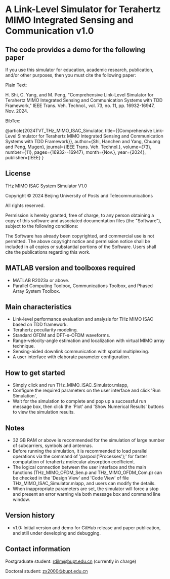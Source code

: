 # A Link-Level Simulator for Terahertz MIMO Integrated Sensing and Communication v1.0

## The code provides a demo for the following paper

If you use this simulator for education, academic research, publication, and/or other purposes, then you must cite the following paper:

Plain Text:

H. Shi, C. Yang, and M. Peng, "Comprehensive Link-Level Simulator for Terahertz MIMO Integrated Sensing and Communication Systems with TDD Framework," IEEE Trans. Veh. Technol., vol. 73, no. 11, pp. 16932-16947, Nov. 2024.

BibTex:

@article{2024TVT_THz_MIMO_ISAC_Simulator,
  title={{Comprehensive Link-Level Simulator for Terahertz MIMO Integrated Sensing and Communication Systems with TDD Framework}},
  author={Shi, Hanchen and Yang, Chuang and Peng, Mugen},
  journal={IEEE Trans. Veh. Technol.},
  volume={73},
  number={11},
  pages={16932--16947},
  month={Nov.},
  year={2024},
  publisher={IEEE}
}

## License

THz MIMO ISAC System Simulator V1.0

Copyright © 2024 Beijing University of Posts and Telecommunications

All rights reserved.

Permission is hereby granted, free of charge, to any person obtaining a copy of this software and associated documentation files (the "Software"), subject to the following conditions:

The Software has already been copyrighted, and commercial use is not permitted. The above copyright notice and permission notice shall be included in all copies or substantial portions of the Software. Users shall cite the publications regarding this work.

## MATLAB version and toolboxes required

- MATLAB R2023a or above.
- Parallel Computing Toolbox, Communications Toolbox, and Phased Array System Toolbox.

## Main characteristics

- Link-level performance evaluation and analysis for THz MIMO ISAC based on TDD framework.
- Terahertz peculiarity modeling.
- Standard OFDM and DFT-s-OFDM waveforms.
- Range-velocity-angle estimation and localization with virtual MIMO array technique.
- Sensing-aided downlink communication with spatial multiplexing.
- A user interface with elaborate parameter configuration.

## How to get started

- Simply click and run THz_MIMO_ISAC_Simulator.mlapp,
- Configure the required parameters on the user interface and click 'Run Simulation',
- Wait for the simulation to complete and pop up a successful run message box, then click the 'Plot' and 'Show Numerical Results' buttons to view the simulation results.

## Notes

- 32 GB RAM or above is recommended for the simulation of large number of subcarriers, symbols and antennas.
- Before running the simulation, it is recommended to load parallel operations via the command of 'parpool('Processes');' for faster computation of terahertz molecular absorption coefficient.
- The logical connection between the user interface and the main functions (THz_MIMO_OFDM_Sen.p and THz_MIMO_OFDM_Com.p) can be checked in the 'Design View' and 'Code View' of file THz_MIMO_ISAC_Simulator.mlapp, and users can modify the details.
- When inappropriate parameters are set, the simulator will force a stop and present an error warning via both message box and command line window.

## Version history

- v1.0: Initial version and demo for GitHub release and paper publication, and still under developing and debugging.

## Contact information

Postgraduate student: rdjlm@bupt.edu.cn (currently in charge)

Doctoral student: zx2000@bupt.edu.cn
